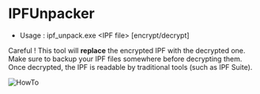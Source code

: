 # IPFUnpacker
 - Usage : ipf_unpack.exe \<IPF file\> [encrypt/decrypt]
 
Careful ! This tool will **replace** the encrypted IPF with the decrypted one.  
Make sure to backup your IPF files somewhere before decrypting them.  
Once decrypted, the IPF is readable by traditional tools (such as IPF Suite).  

![HowTo](http://i.imgur.com/6H3p6t5.gif)
